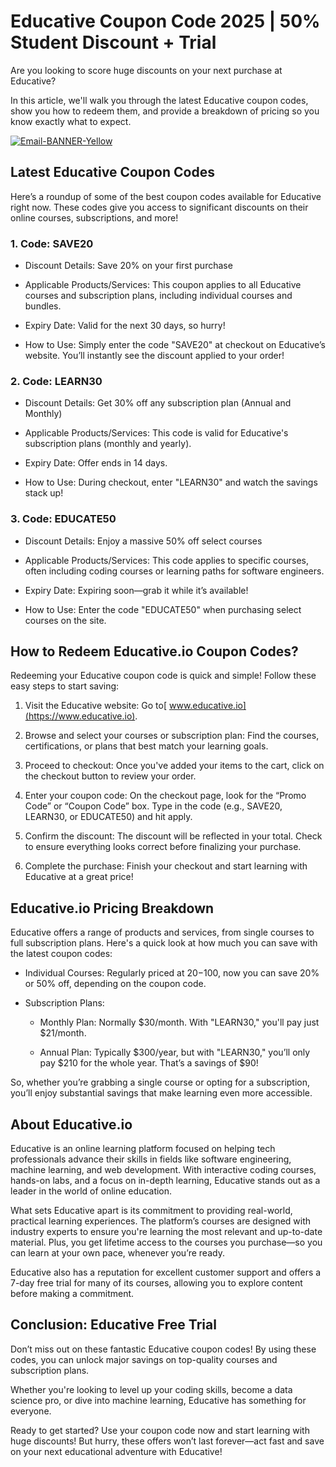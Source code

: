# Educative Coupon Code 2025 | 50% Student Discount + Trial

Are you looking to score huge discounts on your next purchase at Educative?

In this article, we'll walk you through the latest Educative coupon codes, show you how to redeem them, and provide a breakdown of pricing so you know exactly what to expect.

[![Email-BANNER-Yellow](https://github.com/user-attachments/assets/1d957ca7-2615-47ea-8047-cd567edc6255)](https://www.educative.io)

## Latest Educative Coupon Codes

Here’s a roundup of some of the best coupon codes available for Educative right now. These codes give you access to significant discounts on their online courses, subscriptions, and more!

### 1. Code: SAVE20

* Discount Details: Save 20% on your first purchase

* Applicable Products/Services: This coupon applies to all Educative courses and subscription plans, including individual courses and bundles.

* Expiry Date: Valid for the next 30 days, so hurry!

* How to Use: Simply enter the code "SAVE20" at checkout on Educative’s website. You’ll instantly see the discount applied to your order!

### 2. Code: LEARN30

* Discount Details: Get 30% off any subscription plan (Annual and Monthly)

* Applicable Products/Services: This code is valid for Educative's subscription plans (monthly and yearly).

* Expiry Date: Offer ends in 14 days.

* How to Use: During checkout, enter "LEARN30" and watch the savings stack up!

### 3. Code: EDUCATE50

* Discount Details: Enjoy a massive 50% off select courses

* Applicable Products/Services: This code applies to specific courses, often including coding courses or learning paths for software engineers.

* Expiry Date: Expiring soon—grab it while it’s available!

* How to Use: Enter the code "EDUCATE50" when purchasing select courses on the site.

## How to Redeem Educative.io Coupon Codes?

Redeeming your Educative coupon code is quick and simple! Follow these easy steps to start saving:

1. Visit the Educative website: Go to[ www.educative.io](https://www.educative.io).

2. Browse and select your courses or subscription plan: Find the courses, certifications, or plans that best match your learning goals.

3. Proceed to checkout: Once you've added your items to the cart, click on the checkout button to review your order.

4. Enter your coupon code: On the checkout page, look for the “Promo Code” or “Coupon Code” box. Type in the code (e.g., SAVE20, LEARN30, or EDUCATE50) and hit apply.

5. Confirm the discount: The discount will be reflected in your total. Check to ensure everything looks correct before finalizing your purchase.

6. Complete the purchase: Finish your checkout and start learning with Educative at a great price!

## Educative.io Pricing Breakdown

Educative offers a range of products and services, from single courses to full subscription plans. Here's a quick look at how much you can save with the latest coupon codes:

* Individual Courses: Regularly priced at $20-$100, now you can save 20% or 50% off, depending on the coupon code.

* Subscription Plans:

  * Monthly Plan: Normally $30/month. With "LEARN30," you'll pay just $21/month.

  * Annual Plan: Typically $300/year, but with "LEARN30," you’ll only pay $210 for the whole year. That’s a savings of $90!

So, whether you’re grabbing a single course or opting for a subscription, you’ll enjoy substantial savings that make learning even more accessible.

## About Educative.io

Educative is an online learning platform focused on helping tech professionals advance their skills in fields like software engineering, machine learning, and web development. With interactive coding courses, hands-on labs, and a focus on in-depth learning, Educative stands out as a leader in the world of online education.

What sets Educative apart is its commitment to providing real-world, practical learning experiences. The platform’s courses are designed with industry experts to ensure you're learning the most relevant and up-to-date material. Plus, you get lifetime access to the courses you purchase—so you can learn at your own pace, whenever you’re ready.

Educative also has a reputation for excellent customer support and offers a 7-day free trial for many of its courses, allowing you to explore content before making a commitment.

## Conclusion: Educative Free Trial

Don’t miss out on these fantastic Educative coupon codes! By using these codes, you can unlock major savings on top-quality courses and subscription plans.

Whether you're looking to level up your coding skills, become a data science pro, or dive into machine learning, Educative has something for everyone.

Ready to get started? Use your coupon code now and start learning with huge discounts! But hurry, these offers won’t last forever—act fast and save on your next educational adventure with Educative!
